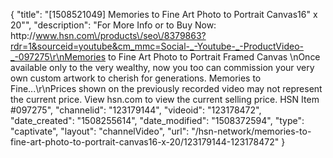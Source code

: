 {
    "title": "[1508521049] Memories to Fine Art Photo to Portrait Canvas16\" x 20\"",
    "description": "For More Info or to Buy Now: http:\/\/www.hsn.com\/products\/seo\/8379863?rdr=1&sourceid=youtube&cm_mmc=Social-_-Youtube-_-ProductVideo-_-097275\r\nMemories to Fine Art Photo to Portrait Framed Canvas \nOnce available only to the very wealthy, now you too can commission your very own custom artwork to cherish for generations. Memories to Fine...\r\nPrices shown on the previously recorded video may not represent the current price.  View hsn.com to view the current selling price. HSN Item #097275",
    "channelid": "123179144",
    "videoid": "123178472",
    "date_created": "1508255614",
    "date_modified": "1508372594",
    "type": "captivate",
    "layout": "channelVideo",
    "url": "\/hsn-network\/memories-to-fine-art-photo-to-portrait-canvas16-x-20\/123179144-123178472"
}
